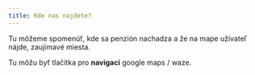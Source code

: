 ```yaml
---
title: Kde nas najdete?
---
```


Tu môžeme spomenúť, kde sa penzión nachadza a že na mape užívateľ nájde, zaujímavé miesta.

<!-- split -->

Tu môžu byť tlačítka pro <strong>navigaci</strong> google maps / waze.
